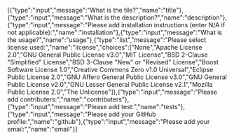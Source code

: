 [{"type":"input","message":"What is the tile?","name":"title"},{"type":"input","message":"What is the description?","name":"description"},{"type":"input","message":"Please add installation instructions (enter N/A if not applicable):","name":"installation"},{"type":"input","message":"What is the usage?","name":"usage"},{"type":"list","message":"Please select license used:","name":"license","choices":["None","Apache License 2.0","GNU General Public License v3.0","MIT License","BSD 2-Clause \"Simplified\" License","BSD 3-Clause \"New\" or \"Revised\" License","Boost Software License 1.0","Creative Commons Zero v1.0 Universal","Eclipse Public License 2.0","GNU Affero General Public License v3.0","GNU General Public License v2.0","GNU Lesser General Public License v2.1","Mozilla Public License 2.0","The Unlicense"]},{"type":"input","message":"Please add contributers:","name":"contributers"},{"type":"input","message":"Please add test:","name":"tests"},{"type":"input","message":"Please add your GitHub profile:","name":"github"},{"type":"input","message":"Please add your email:","name":"email"}]